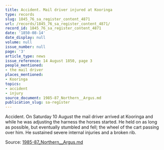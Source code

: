 ```yaml
---
title: Accident. Mail driver injured at Kooringa
type: records
slug: 1845_76_sa_register_content_4871
url: /records/1845_76_sa_register_content_4871/
record_id: 1845_76_sa_register_content_4871
date: '1850-08-14'
date_display: null
volume: null
issue_number: null
page: '3'
article_type: news
issue_reference: 14 August 1850, page 3
people_mentioned:
- the mail driver
places_mentioned:
- Kooringa
topics:
- accident
- injury
source_document: 1985-87_Northern__Argus.md
publication_slug: sa-register
---
```


Accident.  On Saturday 10 August the mail driver arrived at Kooringa and while he was adjusting the harness the horses started.  He held on as long as possible, but eventually stumbled and fell; the wheel of the cart passing over him.  He sustained severe internal injuries and a broken rib.

Source: [1985-87_Northern__Argus.md](/downloads/markdown/1985-87_Northern__Argus.md)
